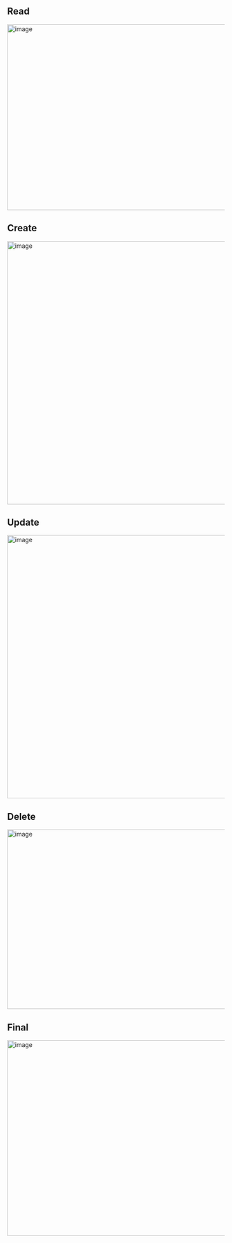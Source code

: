 ## Read
<img width="1282" height="429" alt="image" src="https://github.com/user-attachments/assets/c1bca036-5cd7-4306-b4ce-dfcd25519445" />

## Create
<img width="733" height="608" alt="image" src="https://github.com/user-attachments/assets/cb4ae5d6-d18e-4c37-a071-93f1096cf63e" />

## Update
<img width="713" height="608" alt="image" src="https://github.com/user-attachments/assets/33c3d53f-8231-41b7-b25e-f723f8f44c23" />

## Delete
<img width="694" height="415" alt="image" src="https://github.com/user-attachments/assets/93b8ffaa-da18-4be3-baaf-0e5ee2ccf12f" />

## Final
<img width="1183" height="452" alt="image" src="https://github.com/user-attachments/assets/9af07334-d547-4d8f-9602-a3aed80ebda4" />
